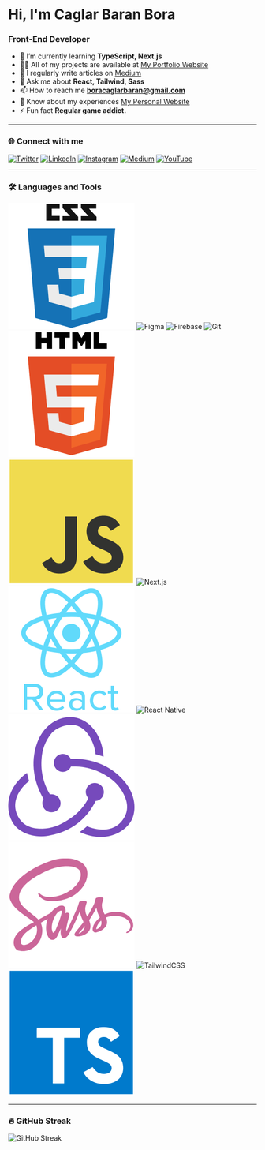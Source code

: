 # Hi, I'm Caglar Baran Bora
### Front-End Developer  

- 🌱 I’m currently learning **TypeScript, Next.js**  
- 👨‍💻 All of my projects are available at [My Portfolio Website](https://www.caglarbaranbora.com.tr)  
- 📝 I regularly write articles on [Medium](https://medium.com/@caglarbaranbora)  
- 💬 Ask me about **React, Tailwind, Sass**  
- 📫 How to reach me **boracaglarbaran@gmail.com**  
- 📄 Know about my experiences [My Personal Website](https://www.caglarbaranbora.com.tr/)  
- ⚡ Fun fact **Regular game addict.**  

---

### 🌐 Connect with me
[![Twitter](https://raw.githubusercontent.com/rahuldkjain/github-profile-readme-generator/master/src/images/icons/Social/twitter.svg)](https://twitter.com/caglarbaranbora)
[![LinkedIn](https://raw.githubusercontent.com/rahuldkjain/github-profile-readme-generator/master/src/images/icons/Social/linked-in-alt.svg)](https://linkedin.com/in/caglarbaranbora)
[![Instagram](https://raw.githubusercontent.com/rahuldkjain/github-profile-readme-generator/master/src/images/icons/Social/instagram.svg)](https://instagram.com/caglarbaranbora)
[![Medium](https://raw.githubusercontent.com/rahuldkjain/github-profile-readme-generator/master/src/images/icons/Social/medium.svg)](https://medium.com/@caglarbaranbora)
[![YouTube](https://raw.githubusercontent.com/rahuldkjain/github-profile-readme-generator/master/src/images/icons/Social/youtube.svg)](https://www.youtube.com/c/caglarbaranbora)

---

### 🛠️ Languages and Tools  
![CSS3](https://raw.githubusercontent.com/devicons/devicon/master/icons/css3/css3-original-wordmark.svg) 
![Figma](https://www.vectorlogo.zone/logos/figma/figma-icon.svg) 
![Firebase](https://www.vectorlogo.zone/logos/firebase/firebase-icon.svg) 
![Git](https://www.vectorlogo.zone/logos/git-scm/git-scm-icon.svg) 
![HTML5](https://raw.githubusercontent.com/devicons/devicon/master/icons/html5/html5-original-wordmark.svg) 
![JavaScript](https://raw.githubusercontent.com/devicons/devicon/master/icons/javascript/javascript-original.svg) 
![Next.js](https://cdn.worldvectorlogo.com/logos/nextjs-2.svg) 
![React](https://raw.githubusercontent.com/devicons/devicon/master/icons/react/react-original-wordmark.svg) 
![React Native](https://reactnative.dev/img/header_logo.svg) 
![Redux](https://raw.githubusercontent.com/devicons/devicon/master/icons/redux/redux-original.svg) 
![Sass](https://raw.githubusercontent.com/devicons/devicon/master/icons/sass/sass-original.svg) 
![TailwindCSS](https://www.vectorlogo.zone/logos/tailwindcss/tailwindcss-icon.svg) 
![TypeScript](https://raw.githubusercontent.com/devicons/devicon/master/icons/typescript/typescript-original.svg)  

---

### 🔥 GitHub Streak  
![GitHub Streak](https://github-readme-streak-stats.herokuapp.com?user=caglarbaranbora&theme=dark&hide_border=true)
